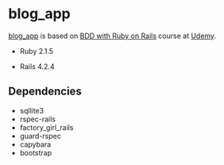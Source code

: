 # blog_app

[blog_app](www.github.com/cfsbsi/blog_app) is based on [BDD with Ruby on Rails](www.udemy.com/rubyonrails-bdd-rspec-capybara) course at [Udemy](www.udemy.com). 

* Ruby 2.1.5

* Rails 4.2.4

## Dependencies
* sqllite3
* rspec-rails
* factory_girl_rails
* guard-rspec
* capybara
* bootstrap
